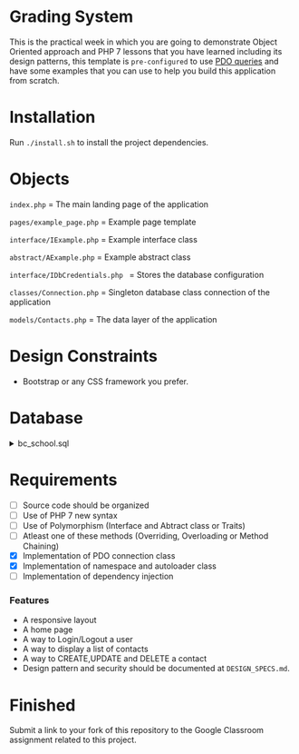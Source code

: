 # Grading System

This is the practical week in which you are going to demonstrate Object Oriented approach and PHP 7 lessons that you have learned including its design patterns, this template is `pre-configured` to use [PDO queries](http://zetcode.com/php/pdo/) and have some examples that you can use to help you build this application from scratch.


# Installation

Run `./install.sh` to install the project dependencies.


# Objects

`index.php` = The main landing page of the application

`pages/example_page.php` = Example page template

`interface/IExample.php` = Example interface class

`abstract/AExample.php` = Example abstract class

`interface/IDbCredentials.php ` = Stores the database configuration

`classes/Connection.php` = Singleton database class connection of the application

`models/Contacts.php` = The data layer of the application


# Design Constraints

- Bootstrap or any CSS framework you prefer.

# Database  

<details>
<summary>  bc_school.sql </summary>
<br></br>


* Users = id, email, password
* Course = id,name
* Student = id, user_id, course_id, fullname 
* Criteria = id, name

Example criteria for grading:

```
	Assessments
	Toy problems
	Mini Project
	Fullstack Projects
```

* Grade = id, criteria_id, student_id

Example on how to get the percentage :

```
 Final grade % = ((items - total) / items)
```



</details>

#  Requirements

* [ ] Source code should be organized
* [ ] Use of PHP 7 new syntax
* [ ] Use of Polymorphism (Interface and Abtract class or Traits)
* [ ] Atleast one of these methods (Overriding, Overloading or Method Chaining)
* [x] Implementation of PDO connection class
* [x] Implementation of namespace and autoloader class
* [ ] Implementation of dependency injection

### Features

* A responsive layout
* A home page
* A way to Login/Logout a user
* A way to display a list of contacts
* A way to CREATE,UPDATE and DELETE a contact
* Design pattern and security should be documented at `DESIGN_SPECS.md`.

# Finished 

Submit a link to your fork of this repository to the Google Classroom assignment related to this project.
